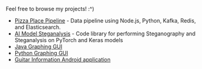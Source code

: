 Feel free to browse my projects! :^)

- [Pizza Place Pipeline](https://github.com/danigil/Pizza-Place-Pipeline) - Data pipeline using Node.js, Python, Kafka, Redis, and Elasticsearch.
- [AI Model Steganalysis](https://github.com/ArielCyber/AI_Model_Steganalysis) - Code library for performing Steganography and Steganalysis on PyTorch and Keras models
- [Java Graphing GUI](https://github.com/danigil/GraphGUI)
- [Python Graphing GUI](https://github.com/danigil/GraphGUIPY)
- [Guitar Information Android application](https://github.com/danigil/GuitarGuide)
